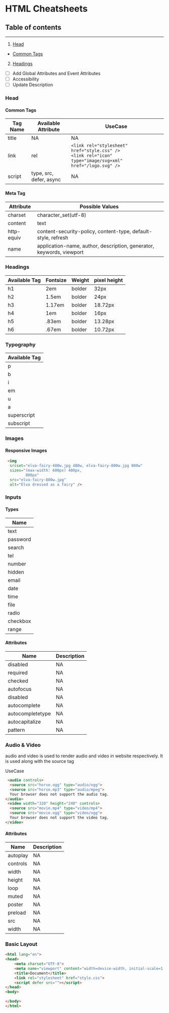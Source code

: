 # HTML Cheatsheets

## Table of contents
-----------------

1.  [Head](#head)
   - [Common Tags](#common-tags)
2.  [Headings](#headings)

- [ ] Add Global Attributes and Event Attributes
- [ ] Accessibility
- [ ] Update Description

### Head
#### Common Tags
| Tag Name  | Available Attribute | UseCase |
| ------------- | ------------- | --- |
| title  | NA  | NA  |
| link  | rel | `<link rel="stylesheet" href="style.css" />` <br> `<link rel="icon" type="image/svg+xml" href="/logo.svg" />` |
| script | type, src, defer, async | NA |

#### Meta Tag
| Attribute | Possible Values |
|-----------|-----------------|
|charset 	  | character_set(utf-8) |
|content 	  | text |
|http-equiv |	content-security-policy, content-type, default-style, refresh |
|name       | 	application-name, author, description, generator, keywords, viewport |

### Headings
| Available Tag  | Fontsize | Weight | pixel height |
| -------------- | -------- | ------ | ------------ |
| h1             | 2em      | bolder | 32px         |
| h2             | 1.5em    | bolder | 24px         |
| h3             | 1.17em   | bolder | 18.72px      |
| h4             | 1em      | bolder | 16px         |
| h5             | .83em    | bolder | 13.28px      |
| h6             | .67em    | bolder | 10.72px      |

### Typography
| Available Tag  |
| -------------  |
| p              |
| b              |
| i              |
| em             |
| u              |
| a              |
| superscript    |
| subscript      |

### Images

#### Responsive Images

```html
 <img
  srcset="elva-fairy-480w.jpg 480w, elva-fairy-800w.jpg 800w"
  sizes="(max-width: 600px) 480px,
         800px"
  src="elva-fairy-800w.jpg"
  alt="Elva dressed as a fairy" />
```

### Inputs

#### Types
| Name      |
| --------  |
| text      |
| password  |
| search    |
| tel       |
| number    |
| hidden    |
| email     |
| date      |
| time      |
| file      |
| radio     |
| checkbox  |
| range     |

#### Attributes

| Name              | Description   |
| -------------     | ------------- |
| disabled          | NA            |
| required          | NA            |
| checked           | NA            |
| autofocus         | NA            |
| disabled          | NA            |
| autocomplete      | NA            |
| autocompletetype  | NA            |
| autocapitalize    | NA            |
| pattern           | NA            |


### Audio & Video
audio and video is used to render audio and video in website respectively. It is used along with the source tag

UseCase
```html
 <audio controls>
  <source src="horse.ogg" type="audio/ogg">
  <source src="horse.mp3" type="audio/mpeg">
  Your browser does not support the audio tag.
</audio>
 <video width="320" height="240" controls>
  <source src="movie.mp4" type="video/mp4">
  <source src="movie.ogg" type="video/ogg">
  Your browser does not support the video tag.
</video>
```
#### Attributes

| Name      | Description |
| --------- | ----------- |
| autoplay  | NA          |
| controls  | NA          |
| width     | NA          |
| height    | NA          |
| loop      | NA          |
| muted     | NA          |
| poster    | NA          |
| preload   | NA          |
| src       | NA          |
| width     | NA          |

### Basic Layout
```html
<html lang="en">
<head>
    <meta charset="UTF-8">
    <meta name="viewport" content="width=device-width, initial-scale=1.0">
    <title>Document</title>
    <link rel="stylesheet" href="style.css">
    <script defer src=""></script>
</head>
<body>
    
</body>
</html>
```
